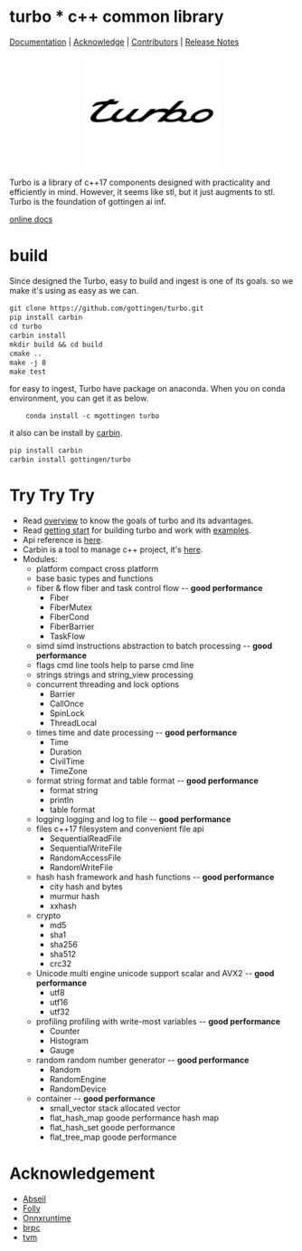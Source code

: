 turbo * c++ common library
====
[Documentation](https://turbo-docs.readthedocs.io/) |
[Acknowledge](https://turbo-docs.readthedocs.io/) |
[Contributors](CONTRIBUTORS.md) |
[Release Notes](NEWS.md)

<div align="center">
<img src=docs/source/image/ticon.png width=240 height=200 />
</div>

Turbo is a library of c++17 components designed with practicality
and efficiently in mind. However, it seems like stl, but it just 
augments to stl. Turbo is the foundation of gottingen ai inf.

[online docs](https://turbo-docs.readthedocs.io/)


# build

Since designed the Turbo, easy to build and ingest is one of its goals.
so we make it's using as easy as we can.
```shell
git clone https://github.com/gottingen/turbo.git
pip install carbin
cd turbo
carbin install
mkdir build && cd build
cmake ..
make -j 8
make test
```

for easy to ingest, Turbo have package on anaconda. When you on conda environment,
you can get it as below.

```shell
    conda install -c mgottingen turbo
```

it also can be install by [carbin](https://github.com/gottingen/carbin).

```shell
pip install carbin
carbin install gottingen/turbo
```

# Try Try Try

* Read [overview](https://turbo-docs.readthedocs.io/en/latest/en/overview.html) to know the goals of turbo and its advantages. 
* Read [getting start](https://turbo-docs.readthedocs.io/en/latest/) for building turbo and work with [examples](examples).
* Api reference is [here](https://turbo-docs.readthedocs.io/en/latest/en/api/base.html).
* Carbin is a tool to manage c++ project, it's [here](https://carbin.readthedocs.io/en/latest/).
* Modules:
  * platform compact cross platform
  * base basic types and functions
  * fiber & flow fiber and task control flow -- **good performance**
    * Fiber
    * FiberMutex
    * FiberCond
    * FiberBarrier
    * TaskFlow
  * simd simd instructions abstraction to batch processing -- **good performance**
  * flags cmd line tools help to parse cmd line
  * strings strings and string_view processing
  * concurrent threading and lock options
    * Barrier
    * CallOnce
    * SpinLock
    * ThreadLocal
  * times time and date processing -- **good performance**
    * Time
    * Duration
    * CivilTime
    * TimeZone
  * format  string format and table format -- **good performance**
    * format string
    * println
    * table format
  * logging logging and log to file -- **good performance**
  * files c++17 filesystem and convenient file api
    * SequentialReadFile
    * SequentialWriteFile
    * RandomAccessFile
    * RandomWriteFile
  * hash hash framework and hash functions -- **good performance**
    * city hash and bytes
    * murmur hash
    * xxhash
  * crypto
    * md5
    * sha1
    * sha256
    * sha512
    * crc32
  * Unicode multi engine unicode support scalar and AVX2 -- **good performance**
    * utf8
    * utf16
    * utf32
  * profiling profiling with write-most variables                 -- **good performance**
    * Counter
    * Histogram
    * Gauge
  * random random number generator                                -- **good performance**
    * Random
    * RandomEngine
    * RandomDevice
  * container                                                    -- **good performance**
    * small_vector stack allocated vector
    * flat_hash_map goode performance hash map 
    * flat_hash_set goode performance 
    * flat_tree_map goode performance 

# Acknowledgement

* [Abseil](github.com/abseil/abseil-cpp)
* [Folly](github.com/facebook/folly)
* [Onnxruntime](github.com/microsoft/onnxruntime)
* [brpc](github.com/apache/brpc)
* [tvm](github.com/apache/tvm)